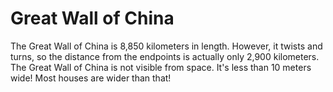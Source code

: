 # Great Wall of China

The Great Wall of China is 8,850 kilometers in length. However, it twists and
turns, so the distance from the endpoints is actually only 2,900 kilometers. The
Great Wall of China is not visible from space. It's less than 10 meters wide!
Most houses are wider than that!
